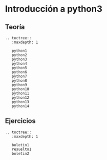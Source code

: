 # Introducción a python3

## Teoría

```eval_rst
.. toctree::
   :maxdepth: 1

   python1
   python2
   python3
   python4
   python5
   python6
   python7
   python8
   python9
   python10
   python11
   python12
   python13
   python14
```
## Ejercicios

```eval_rst
.. toctree::
   :maxdepth: 1

   boletin1
   resuelto1
   boletin2
   
```
